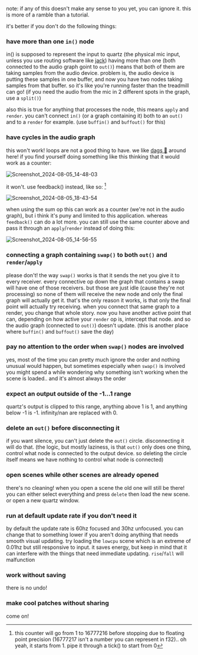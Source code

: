 note: if any of this doesn't make any sense to you yet, you can ignore it. this is more of a ramble than a tutorial.

it's better if you don't do the following things:

### have more than one `in()` node

in() is supposed to represent the input to quartz (the physical mic input, unless you use routing software like [jack](https://github.com/jackaudio/jack2))
having more than one (both connected to the audio graph goint to `out()`) means that both of them are taking samples from the audio device. problem is, the audio device is putting these samples in one buffer, and now you have two nodes taking samples from that buffer. so it's like you're running faster than the treadmill can go! (if you need the audio from the mic in 2 different spots in the graph, use a `split()`)

also this is true for anything that processes the node, this means `apply` and `render`. you can't connect `in()` (or a graph containing it) both to an `out()` and to a `render` for example. (use `buffin()` and `buffout()` for this)

### have cycles in the audio graph
this won't work! loops are not a good thing to have. we like [dags 🐶️](https://en.wikipedia.org/wiki/Directed_acyclic_graph) around here!
if you find yourself doing something like this thinking that it would work as a counter:

![Screenshot_2024-08-05_14-48-03](https://github.com/user-attachments/assets/ba3e6397-4f9c-4f60-82f1-32ed75a36b0f)

it won't. use feedback() instead, like so: [^1]

![Screenshot_2024-08-05_18-43-54](https://github.com/user-attachments/assets/2e3a6015-dbc3-4e33-8260-f57b9003e055)


[^1]: this counter will go from 1 to 16777216 before stopping due to floating point precision (16777217 isn't a number you can represent in f32).. oh yeah, it starts from 1. pipe it through a tick() to start from 0

when using the sum op this can work as a counter (we're not in the audio graph), but i think it's puny and limited to this application. whereas `feedback()` can do a lot more. you can still use the same counter above and pass it through an `apply`/`render` instead of doing this:

![Screenshot_2024-08-05_14-56-55](https://github.com/user-attachments/assets/499d1e41-4a1a-4534-a6bc-5f1e46202902)

### connecting a graph containing `swap()` to both `out()` and `render`/`apply`
please don't! the way `swap()` works is that it sends the net you give it to every receiver. every connective op down the graph that contains a swap will have one of those receivers. but those are just idle (cause they're not processing) so none of them will receive the new node and only the final graph will actually get it. that's the only reason it works, is that only the final point will actually try receiving. when you connect that same graph to a render, you change that whole story. now you have another active point that can, depending on how active your `render` op is, intercept that node. and so the audio graph (connected to `out()`) doesn't update. (this is another place where `buffin()` and `buffout()` save the day)

### pay no attention to the order when `swap()` nodes are involved
yes, most of the time you can pretty much ignore the order and nothing unusual would happen, but sometimes especially when `swap()` is involved you might spend a while wondering why something isn't working when the scene is loaded.. and it's almost always the order

### expect an output outside of the -1...1 range
quartz's output is clipped to this range, anything above 1 is 1, and anything below -1 is -1. infinity/nan are replaced with 0.

### delete an `out()` before disconnecting it
if you want silence, you can't just delete the `out()` circle. disconnecting it will do that. (the logic, but mostly laziness, is that `out()` only does one thing, control what node is connected to the output device. so deleting the circle itself means we have nothing to control what node is connected)

### open scenes while other scenes are already opened
there's no cleaning! when you open a scene the old one will still be there! you can either select everything and press `delete` then load the new scene. or open a new quartz window.

### run at default update rate if you don't need it
by default the update rate is 60hz focused and 30hz unfocused. you can change that to something lower if you aren't doing anything that needs smooth visual updating. try loading the `lowcpu` scene which is an extreme of 0.01hz but still responsive to input. it saves energy, but keep in mind that it can interfere with the things that need immediate updating. `rise`/`fall` will malfunction

### work without saving
there is no undo!

### make cool patches without sharing
come on!

